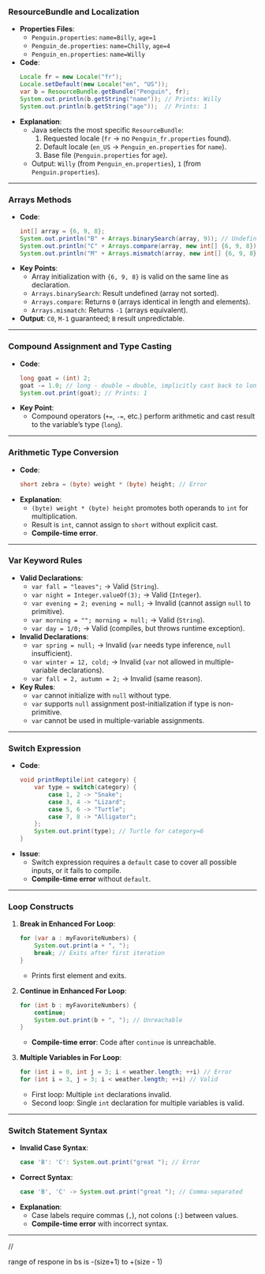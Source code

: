 ### **ResourceBundle and Localization**
- **Properties Files**:
  - `Penguin.properties`: `name=Billy`, `age=1`
  - `Penguin_de.properties`: `name=Chilly`, `age=4`
  - `Penguin_en.properties`: `name=Willy`
- **Code**:
  ```java
  Locale fr = new Locale("fr");
  Locale.setDefault(new Locale("en", "US"));
  var b = ResourceBundle.getBundle("Penguin", fr);
  System.out.println(b.getString("name")); // Prints: Willy
  System.out.println(b.getString("age"));  // Prints: 1
  ```
- **Explanation**:
  - Java selects the most specific `ResourceBundle`:
    1. Requested locale (`fr` → no `Penguin_fr.properties` found).
    2. Default locale (`en_US` → `Penguin_en.properties` for `name`).
    3. Base file (`Penguin.properties` for `age`).
  - Output: `Willy` (from `Penguin_en.properties`), `1` (from `Penguin.properties`).

---

### **Arrays Methods**
- **Code**:
  ```java
  int[] array = {6, 9, 8};
  System.out.println("B" + Arrays.binarySearch(array, 9)); // Undefined
  System.out.println("C" + Arrays.compare(array, new int[] {6, 9, 8})); // C0
  System.out.println("M" + Arrays.mismatch(array, new int[] {6, 9, 8})); // M-1
  ```
- **Key Points**:
  - Array initialization with `{6, 9, 8}` is valid on the same line as declaration.
  - `Arrays.binarySearch`: Result undefined (array not sorted).
  - `Arrays.compare`: Returns `0` (arrays identical in length and elements).
  - `Arrays.mismatch`: Returns `-1` (arrays equivalent).
- **Output**: `C0`, `M-1` guaranteed; `B` result unpredictable.

---

### **Compound Assignment and Type Casting**
- **Code**:
  ```java
  long goat = (int) 2;
  goat -= 1.0; // long - double → double, implicitly cast back to long
  System.out.print(goat); // Prints: 1
  ```
- **Key Point**:
  - Compound operators (`+=`, `-=`, etc.) perform arithmetic and cast result to the variable’s type (`long`).

---

### **Arithmetic Type Conversion**
- **Code**:
  ```java
  short zebra = (byte) weight * (byte) height; // Error
  ```
- **Explanation**:
  - `(byte) weight * (byte) height` promotes both operands to `int` for multiplication.
  - Result is `int`, cannot assign to `short` without explicit cast.
  - **Compile-time error**.

---

### **Var Keyword Rules**
- **Valid Declarations**:
  - `var fall = "leaves";` → Valid (`String`).
  - `var night = Integer.valueOf(3);` → Valid (`Integer`).
  - `var evening = 2; evening = null;` → Invalid (cannot assign `null` to primitive).
  - `var morning = ""; morning = null;` → Valid (`String`).
  - `var day = 1/0;` → Valid (compiles, but throws runtime exception).
- **Invalid Declarations**:
  - `var spring = null;` → Invalid (`var` needs type inference, `null` insufficient).
  - `var winter = 12, cold;` → Invalid (`var` not allowed in multiple-variable declarations).
  - `var fall = 2, autumn = 2;` → Invalid (same reason).
- **Key Rules**:
  - `var` cannot initialize with `null` without type.
  - `var` supports `null` assignment post-initialization if type is non-primitive.
  - `var` cannot be used in multiple-variable assignments.

---

### **Switch Expression**
- **Code**:
  ```java
  void printReptile(int category) {
      var type = switch(category) {
          case 1, 2 -> "Snake";
          case 3, 4 -> "Lizard";
          case 5, 6 -> "Turtle";
          case 7, 8 -> "Alligator";
      };
      System.out.print(type); // Turtle for category=6
  }
  ```
- **Issue**:
  - Switch expression requires a `default` case to cover all possible inputs, or it fails to compile.
  - **Compile-time error** without `default`.

---

### **Loop Constructs**
1. **Break in Enhanced For Loop**:
   ```java
   for (var a : myFavoriteNumbers) {
       System.out.print(a + ", ");
       break; // Exits after first iteration
   }
   ```
   - Prints first element and exits.

2. **Continue in Enhanced For Loop**:
   ```java
   for (int b : myFavoriteNumbers) {
       continue;
       System.out.print(b + ", "); // Unreachable
   }
   ```
   - **Compile-time error**: Code after `continue` is unreachable.

3. **Multiple Variables in For Loop**:
   ```java
   for (int i = 0, int j = 3; i < weather.length; ++i) // Error
   for (int i = 3, j = 3; i < weather.length; ++i) // Valid
   ```
   - First loop: Multiple `int` declarations invalid.
   - Second loop: Single `int` declaration for multiple variables is valid.

---

### **Switch Statement Syntax**
- **Invalid Case Syntax**:
  ```java
  case 'B': 'C': System.out.print("great "); // Error
  ```
- **Correct Syntax**:
  ```java
  case 'B', 'C' -> System.out.print("great "); // Comma-separated
  ```
- **Explanation**:
  - Case labels require commas (`,`), not colons (`:`) between values.
  - **Compile-time error** with incorrect syntax.

---

// 

range of respone in bs is -(size+1) to +(size - 1)